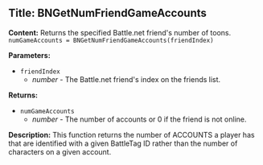 ## Title: BNGetNumFriendGameAccounts

**Content:**
Returns the specified Battle.net friend's number of toons.
`numGameAccounts = BNGetNumFriendGameAccounts(friendIndex)`

**Parameters:**
- `friendIndex`
  - *number* - The Battle.net friend's index on the friends list.

**Returns:**
- `numGameAccounts`
  - *number* - The number of accounts or 0 if the friend is not online.

**Description:**
This function returns the number of ACCOUNTS a player has that are identified with a given BattleTag ID rather than the number of characters on a given account.